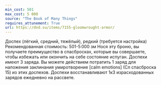 ```yaml
---
min_cost: 501
max_cost: 5 000
source: "The Book of Many Things"
requires_attunement: True
url: https://dnd.su/items/7155-gloomwrought-armor/
---
```


Доспех (лёгкий, средний, тяжёлый), редкий (требуется настройка)
Рекомендованная стоимость: 501-5 000 зм
Нося эту броню, вы получаете преимущество в спасбросках, которые вы совершаете, чтобы избежать или окончить на себе состояние испуган.
Доспехи имеют 3 заряда. Вы можете действием потратить 1 заряд для наложения заклинания  умиротворение [calm emotions] (Сл спасброска 15) из этих доспехов. Доспехи восстанавливают 1к3 израсходованных зарядов ежедневно на рассвете.